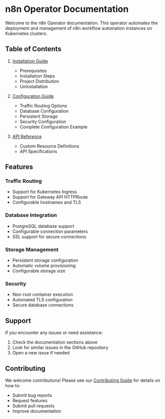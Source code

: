 # n8n Operator Documentation

Welcome to the n8n Operator documentation. This operator automates the deployment and management of n8n workflow automation instances on Kubernetes clusters.

## Table of Contents

1. [Installation Guide](installation.md)
   - Prerequisites
   - Installation Steps
   - Project Distribution
   - Uninstallation

2. [Configuration Guide](configuration.md)
   - Traffic Routing Options
   - Database Configuration
   - Persistent Storage
   - Security Configuration
   - Complete Configuration Example

3. [API Reference](api.rst)
   - Custom Resource Definitions
   - API Specifications

## Features

### Traffic Routing
- Support for Kubernetes Ingress
- Support for Gateway API HTTPRoute
- Configurable hostnames and TLS

### Database Integration
- PostgreSQL database support
- Configurable connection parameters
- SSL support for secure connections

### Storage Management
- Persistent storage configuration
- Automatic volume provisioning
- Configurable storage size

### Security
- Non-root container execution
- Automated TLS configuration
- Secure database connections

## Support

If you encounter any issues or need assistance:
1. Check the documentation sections above
2. Look for similar issues in the GitHub repository
3. Open a new issue if needed

## Contributing

We welcome contributions! Please see our [Contributing Guide](../CONTRIBUTING.md) for details on how to:
- Submit bug reports
- Request features
- Submit pull requests
- Improve documentation

